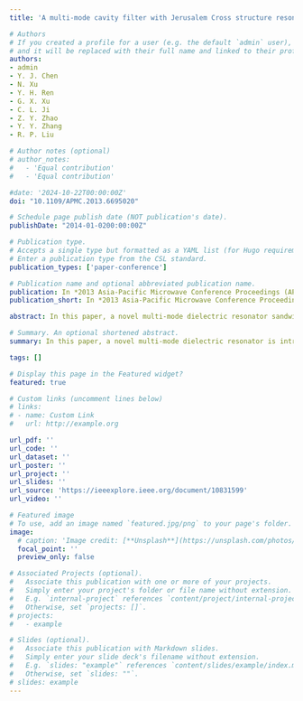 ```yaml
---
title: 'A multi-mode cavity filter with Jerusalem Cross structure resonator'

# Authors
# If you created a profile for a user (e.g. the default `admin` user), write the username (folder name) here
# and it will be replaced with their full name and linked to their profile.
authors:
- admin
- Y. J. Chen
- N. Xu
- Y. H. Ren
- G. X. Xu
- C. L. Ji
- Z. Y. Zhao
- Y. Y. Zhang
- R. P. Liu

# Author notes (optional)
# author_notes:
#   - 'Equal contribution'
#   - 'Equal contribution'

#date: '2024-10-22T00:00:00Z'
doi: "10.1109/APMC.2013.6695020"

# Schedule page publish date (NOT publication's date).
publishDate: "2014-01-0200:00:00Z"

# Publication type.
# Accepts a single type but formatted as a YAML list (for Hugo requirements).
# Enter a publication type from the CSL standard.
publication_types: ['paper-conference']

# Publication name and optional abbreviated publication name.
publication: In *2013 Asia-Pacific Microwave Conference Proceedings (APMC)*, 2024
publication_short: In *2013 Asia-Pacific Microwave Conference Proceedings (APMC)*, 2024

abstract: In this paper, a novel multi-mode dielectric resonator sandwiched by a Jerusalem Cross metal structure in the middle is proposed. This resonator has one degenerate dual modes and another nearby mode. These three modes are smartly used in a cylindrical cavity to generate two transmission zeros and one transmission pole. Therefore a single-cavity multi-mode bandpass filter is designed. In order to excite the three modes, two ports are placed orthogonally and another two tuning screws are needed to provide similar capacitance effects as the port pins. Simulation results show that the cavity with the resonator successfully becomes a bandpass filter and measurement results also prove this concept.

# Summary. An optional shortened abstract.
summary: In this paper, a novel multi-mode dielectric resonator is introduced. It consists of two layers of ceramics and a Jerusalem cross metal structure sandwiched in the middle. 

tags: []

# Display this page in the Featured widget?
featured: true

# Custom links (uncomment lines below)
# links:
# - name: Custom Link
#   url: http://example.org

url_pdf: ''
url_code: ''
url_dataset: ''
url_poster: ''
url_project: ''
url_slides: ''
url_source: 'https://ieeexplore.ieee.org/document/10831599'
url_video: ''

# Featured image
# To use, add an image named `featured.jpg/png` to your page's folder.
image:
  # caption: 'Image credit: [**Unsplash**](https://unsplash.com/photos/pLCdAaMFLTE)'
  focal_point: ''
  preview_only: false

# Associated Projects (optional).
#   Associate this publication with one or more of your projects.
#   Simply enter your project's folder or file name without extension.
#   E.g. `internal-project` references `content/project/internal-project/index.md`.
#   Otherwise, set `projects: []`.
# projects:
#   - example

# Slides (optional).
#   Associate this publication with Markdown slides.
#   Simply enter your slide deck's filename without extension.
#   E.g. `slides: "example"` references `content/slides/example/index.md`.
#   Otherwise, set `slides: ""`.
# slides: example
---
```


<!-- {{% callout note %}}
Click the _Cite_ button above to demo the feature to enable visitors to import publication metadata into their reference management software.
{{% /callout %}}

{{% callout note %}}
Create your slides in Markdown - click the _Slides_ button to check out the example.
{{% /callout %}} -->

<!-- Add the publication's **full text** or **supplementary notes** here. You can use rich formatting such as including [code, math, and images](https://docs.hugoblox.com/content/writing-markdown-latex/). -->
